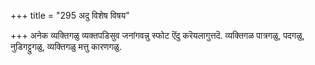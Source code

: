 +++
title = "295 अदु विशेष विषय"

+++
अनेक व्यक्तिगळु व्यक्तपडिसुव जनांगवन्नु स्फोट ऎंदु करॆयलागुत्तदॆ. व्यक्तिगळ पात्रगळु, पदगळु, नुडिगट्टुगळु, व्यक्तिगळु मत्तु कारणगळु.


